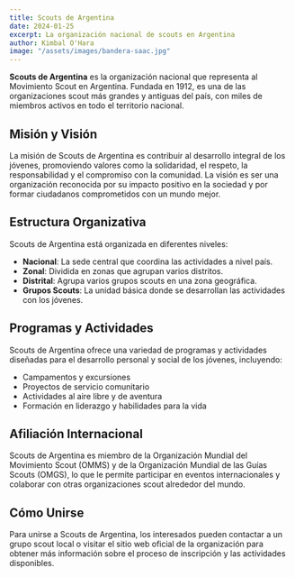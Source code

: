 ```yaml
---
title: Scouts de Argentina
date: 2024-01-25
excerpt: La organización nacional de scouts en Argentina
author: Kimbal O'Hara
image: "/assets/images/bandera-saac.jpg"
---
```


**Scouts de Argentina** es la organización nacional que representa al Movimiento Scout en Argentina. Fundada en 1912, es una de las organizaciones scout más grandes y antiguas del país, con miles de miembros activos en todo el territorio nacional.

## Misión y Visión
La misión de Scouts de Argentina es contribuir al desarrollo integral de los jóvenes, promoviendo valores como la solidaridad, el respeto, la responsabilidad y el compromiso con la comunidad. La visión es ser una organización reconocida por su impacto positivo en la sociedad y por formar ciudadanos comprometidos con un mundo mejor.

## Estructura Organizativa
Scouts de Argentina está organizada en diferentes niveles:
- **Nacional**: La sede central que coordina las actividades a nivel país.
- **Zonal**: Dividida en zonas que agrupan varios distritos.
- **Distrital**: Agrupa varios grupos scouts en una zona geográfica.
- **Grupos Scouts**: La unidad básica donde se desarrollan las actividades con los jóvenes.

## Programas y Actividades
Scouts de Argentina ofrece una variedad de programas y actividades diseñadas para el desarrollo personal y social de los jóvenes, incluyendo:
- Campamentos y excursiones
- Proyectos de servicio comunitario
- Actividades al aire libre y de aventura
- Formación en liderazgo y habilidades para la vida 

## Afiliación Internacional
Scouts de Argentina es miembro de la Organización Mundial del Movimiento Scout (OMMS) y de la Organización Mundial de las Guías Scouts (OMGS), lo que le permite participar en eventos internacionales y colaborar con otras organizaciones scout alrededor del mundo.

## Cómo Unirse
Para unirse a Scouts de Argentina, los interesados pueden contactar a un grupo scout local o visitar el sitio web oficial de la organización para obtener más información sobre el proceso de inscripción y las actividades disponibles.
